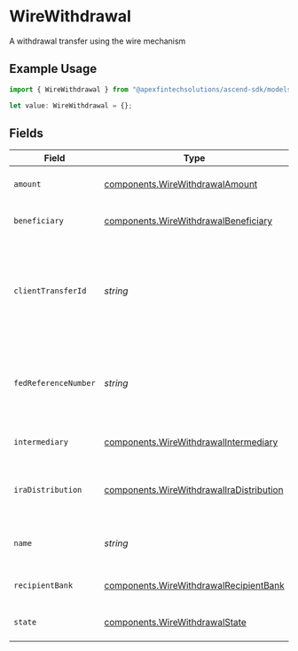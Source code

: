 # WireWithdrawal

A withdrawal transfer using the wire mechanism

## Example Usage

```typescript
import { WireWithdrawal } from "@apexfintechsolutions/ascend-sdk/models/components";

let value: WireWithdrawal = {};
```

## Fields

| Field                                                                                                                     | Type                                                                                                                      | Required                                                                                                                  | Description                                                                                                               | Example                                                                                                                   |
| ------------------------------------------------------------------------------------------------------------------------- | ------------------------------------------------------------------------------------------------------------------------- | ------------------------------------------------------------------------------------------------------------------------- | ------------------------------------------------------------------------------------------------------------------------- | ------------------------------------------------------------------------------------------------------------------------- |
| `amount`                                                                                                                  | [components.WireWithdrawalAmount](../../models/components/wirewithdrawalamount.md)                                        | :heavy_minus_sign:                                                                                                        | A cash amount in the format of decimal value                                                                              | {<br/>"value": "100.00"<br/>}                                                                                             |
| `beneficiary`                                                                                                             | [components.WireWithdrawalBeneficiary](../../models/components/wirewithdrawalbeneficiary.md)                              | :heavy_minus_sign:                                                                                                        | The beneficiary of the wire withdrawal                                                                                    |                                                                                                                           |
| `clientTransferId`                                                                                                        | *string*                                                                                                                  | :heavy_minus_sign:                                                                                                        | External identifier supplied by the API caller. Each request must have a unique pairing of client_transfer_id and account | ABC-123                                                                                                                   |
| `fedReferenceNumber`                                                                                                      | *string*                                                                                                                  | :heavy_minus_sign:                                                                                                        | The FedWire reference number for the withdrawal. Only set after the transfer is completed.                                | 20240215ABCDEFGH001234                                                                                                    |
| `intermediary`                                                                                                            | [components.WireWithdrawalIntermediary](../../models/components/wirewithdrawalintermediary.md)                            | :heavy_minus_sign:                                                                                                        | The intermediary party                                                                                                    |                                                                                                                           |
| `iraDistribution`                                                                                                         | [components.WireWithdrawalIraDistribution](../../models/components/wirewithdrawaliradistribution.md)                      | :heavy_minus_sign:                                                                                                        | IRA distribution details for withdrawal from retirement account                                                           |                                                                                                                           |
| `name`                                                                                                                    | *string*                                                                                                                  | :heavy_minus_sign:                                                                                                        | The service generated name of the wire withdrawal                                                                         | accounts/01H8FB90ZRRFWXB4XC2JPJ1D4Y/wireWithdrawals/20230817000319                                                        |
| `recipientBank`                                                                                                           | [components.WireWithdrawalRecipientBank](../../models/components/wirewithdrawalrecipientbank.md)                          | :heavy_minus_sign:                                                                                                        | The recipient bank / financial institution                                                                                |                                                                                                                           |
| `state`                                                                                                                   | [components.WireWithdrawalState](../../models/components/wirewithdrawalstate.md)                                          | :heavy_minus_sign:                                                                                                        | The current state of the wire withdrawal                                                                                  |                                                                                                                           |
